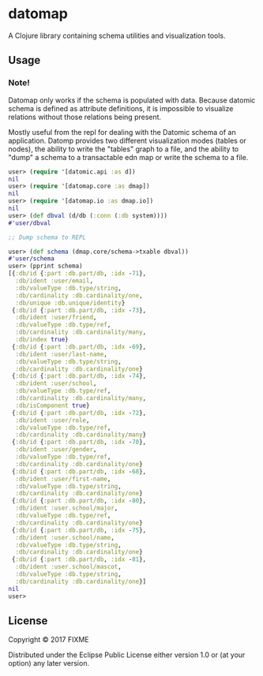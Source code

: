 # datomap

A Clojure library containing schema utilities and visualization tools.

## Usage

### Note!
Datomap only works if the schema is populated with data. Because datomic
schema is defined as attribute definitions, it is impossible to visualize
relations without those relations being present.

Mostly useful from the repl for dealing with the Datomic schema of
an application. Datomp provides two different visualization modes
(tables or nodes), the ability to write the "tables" graph to a file,
and the ability to "dump" a schema to a transactable edn map or write
the schema to a file.


```clojure
user> (require '[datomic.api :as d])
nil
user> (require '[datomap.core :as dmap])
nil
user> (require '[datomap.io :as dmap.io])
nil
user> (def dbval (d/db (:conn (:db system))))
#'user/dbval

;; Dump schema to REPL

user> (def schema (dmap.core/schema->txable dbval))
#'user/schema
user> (pprint schema)
[{:db/id {:part :db.part/db, :idx -71},
  :db/ident :user/email,
  :db/valueType :db.type/string,
  :db/cardinality :db.cardinality/one,
  :db/unique :db.unique/identity}
 {:db/id {:part :db.part/db, :idx -73},
  :db/ident :user/friend,
  :db/valueType :db.type/ref,
  :db/cardinality :db.cardinality/many,
  :db/index true}
 {:db/id {:part :db.part/db, :idx -69},
  :db/ident :user/last-name,
  :db/valueType :db.type/string,
  :db/cardinality :db.cardinality/one}
 {:db/id {:part :db.part/db, :idx -74},
  :db/ident :user/school,
  :db/valueType :db.type/ref,
  :db/cardinality :db.cardinality/many,
  :db/isComponent true}
 {:db/id {:part :db.part/db, :idx -72},
  :db/ident :user/role,
  :db/valueType :db.type/ref,
  :db/cardinality :db.cardinality/many}
 {:db/id {:part :db.part/db, :idx -70},
  :db/ident :user/gender,
  :db/valueType :db.type/ref,
  :db/cardinality :db.cardinality/one}
 {:db/id {:part :db.part/db, :idx -68},
  :db/ident :user/first-name,
  :db/valueType :db.type/string,
  :db/cardinality :db.cardinality/one}
 {:db/id {:part :db.part/db, :idx -80},
  :db/ident :user.school/major,
  :db/valueType :db.type/ref,
  :db/cardinality :db.cardinality/one}
 {:db/id {:part :db.part/db, :idx -75},
  :db/ident :user.school/name,
  :db/valueType :db.type/string,
  :db/cardinality :db.cardinality/one}
 {:db/id {:part :db.part/db, :idx -81},
  :db/ident :user.school/mascot,
  :db/valueType :db.type/string,
  :db/cardinality :db.cardinality/one}]
nil
user>

```

## License

Copyright © 2017 FIXME

Distributed under the Eclipse Public License either version 1.0 or (at
your option) any later version.

